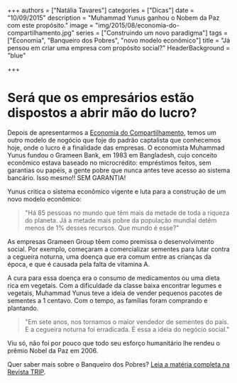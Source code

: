 +++
authors = ["Natália Tavares"]
categories = ["Dicas"]
date = "10/09/2015"
description = "Muhammad Yunus ganhou o Nobem da Paz com este propósito."
image = "img/2015/08/economia-do-compartilhamento.jpg"
series = ["Construindo um novo paradigma"]
tags = ["Economia", "Banqueiro dos Pobres", "novo modelo econômico"]
title = "Já pensou em criar uma empresa com propósito social?"
  HeaderBackground = "blue"

+++

# Será que os empresários estão dispostos a abrir mão do lucro?

Depois de apresentarmos a [Economia do Compartilhamento](http://blog.autoconexao.org.br/post/2015/08/economia-do-compartilhamento/), temos um outro modelo de nogócio que foje do padrão captalista que conhecemos hoje, onde o lucro é a finalidade das empresas.
O economista Muhammad Yunus fundou o Grameen Bank, em 1983 em Bangladesh, cujo conceito econômico estava baseado no microcrédito: empréstimos feitos, sem garantias ou papéis, a gente pobre que nunca antes teve acesso ao sistema bancário. Isso mesmo!! SEM GARANTIA!

Yunus critica o sistema econômico vigente e luta para a construção de um novo modelo econômico:

> "Há 85 pessoas no mundo que têm mais da metade de toda a riqueza do planeta. Já a metade mais pobre da população mundial detém menos de 1% desses recursos. Que mundo é esse?"

As empresas Grameen Group têem como premissa o desenvolvimento social. Por exemplo, começaram a comercializar sementes para lutar contra a cegueira noturna, uma doença que era comum entre as crianças da época, e que é causada pela falta de vitamina A.

A cura para essa doença era o consumo de medicamentos ou uma dieta rica em vegetais. Com a dificuldade da classe baixa encontrar legumes e vegetais, Muhammad Yunus teve a ideia de vender pequenos pacotes de sementes a 1 centavo. Com o tempo, as famílias foram comprando e plantando.

> "Em sete anos, nos tornamos o maior vendedor de sementes do país. E a cegueira noturna foi erradicada. É essa a ideia do negócio social."

Viu só, não foi por pouco que todo seu esforço humanitário lhe rendeu o prêmio Nobel da Paz em 2006.

Quer saber mais sobre o Banqueiro dos Pobres? [Leia a matéria completa na Revista TRIP](http://revistatrip.uol.com.br/revista/245/reportagens/o-banqueiro-dos-pobres-muhammad-yunus-propoe-uma-nova-logica.html).  
